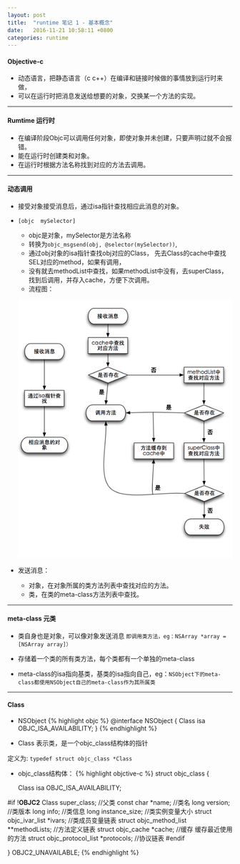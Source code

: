 ```yaml
---
layout: post
title:  "runtime 笔记 1 - 基本概念"
date:   2016-11-21 10:58:11 +0800
categories: runtime
---
```


#### Objective-c 	
- 动态语言，把静态语言（c c++）在编译和链接时候做的事情放到运行时来做，
- 可以在运行时把消息发送给想要的对象，交换某一个方法的实现。

***

#### Rumtime 运行时

- 在编译阶段Objc可以调用任何对象，即使对象并未创建，只要声明过就不会报错。
- 能在运行时创建类和对象。
- 在运行时根据方法名称找到对应的方法去调用。

***

#### 动态调用	

- 接受对象接受消息后，通过isa指针查找相应此消息的对象。

- `[objc  mySelector]`
	- objc是对象，mySelector是方法名称
	- 转换为`objc_msgsend(obj, @selector(mySelector))`,
    - 通过obj对象的isa指针查找obj对应的Class， 先去Class的cache中查找SEL对应的method，如果有调用，
    - 没有就去methodList中查找，如果methodList中没有，去superClass，找到后调用，并存入cache，方便下次调用。
	- 流程图：

	![流程图](https://raw.githubusercontent.com/fisherlee/fisherlee.github.com/master/images/runtime-flow.png)

- 发送消息：
	- 对象，在对象所属的类方法列表中查找对应的方法。
	- 类，在类的meta-class方法列表中查找。

***

#### meta-class	元类

- 类自身也是对象，可以像对象发送消息
	`即调用类方法，eg：NSArray *array = [NSArray array]）`

- 存储着一个类的所有类方法，每个类都有一个单独的meta-class

- meta-class的isa指向基类，基类的isa指向自己，eg：`NSObject下的meta-class都使用NSObject自己的meta-class作为其所属类`

***

#### Class 
- NSObject 
{% highlight objc %}
@interface NSObject <NSObject> {
   	Class isa  OBJC_ISA_AVAILABILITY;
}
{% endhighlight %}

- Class 表示类，是一个objc_class结构体的指针

定义为: `typedef struct objc_class *Class`

- objc_class结构体：
{% highlight objctive-c %}
struct objc_class {

    Class isa  OBJC_ISA_AVAILABILITY;

#if !__OBJC2__
   	Class super_class; //父类
   	const char *name; //类名
    long version; //类版本
    long info; //类信息
    long instance_size; //类实例变量大小
    struct objc_ivar_list *ivars; //类成员变量链表
    struct objc_method_list **methodLists; //方法定义链表
    struct objc_cache *cache; //缓存 缓存最近使用的方法
    struct objc_protocol_list *protocols; //协议链表
#endif

} OBJC2_UNAVAILABLE;
{% endhighlight %}
	

